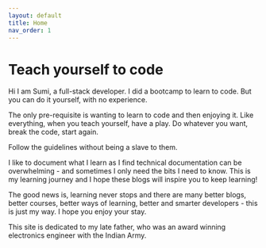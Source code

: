 ```yaml
---
layout: default
title: Home
nav_order: 1
---
```


# Teach yourself to code

Hi I am Sumi, a full-stack developer. I did a bootcamp to learn to code. But you can do it yourself, with no experience.

The only pre-requisite is wanting to learn to code and then enjoying it. Like everything, when you teach yourself, have a play. Do whatever you want, break the code, start again.

Follow the guidelines without being a slave to them.

I like to document what I learn as I find technical documentation can be overwhelming - and sometimes I only need the bits I need to know. This is my learning journey and I hope these blogs will inspire you to keep learning!

The good news is, learning never stops and there are many better blogs, better courses, better ways of learning, better and smarter developers - this is just my way. I hope you enjoy your stay.

This site is dedicated to my late father, who was an award winning electronics engineer with the Indian Army.
